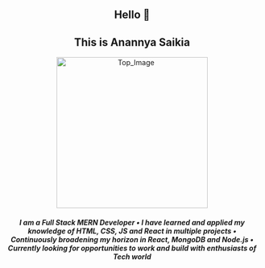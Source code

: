 

<!--
**anannyaSaikia/anannyaSaikia** is a ✨ _special_ ✨ repository because its `README.md` (this file) appears on your GitHub profile.

Here are some ideas to get you started:

- 🔭 I’m currently working on ...
- 🌱 I’m currently learning ...
- 👯 I’m looking to collaborate on ...
- 🤔 I’m looking for help with ...
- 💬 Ask me about ...
- 📫 How to reach me: ...
- 😄 Pronouns: ...
- ⚡ Fun fact: ...
-->
<div align="center">
        <h2 >Hello 👋 </h2>
        <h2 >This is Anannya Saikia</h2>
        <img class="top_image"
            src="https://cdn.dribbble.com/users/4055494/screenshots/15215756/media/d2b66c4ca0192aa26d103448b3d1518b.gif"
            alt="Top_Image"
            style="margin: auto;
            display: flex;
            justify-content: center;
            width: 300px;"
        align="center">
        <h5 align="center">I am a Full Stack MERN Developer • I have learned and applied my knowledge of HTML, CSS, JS and React in
            multiple projects • Continuously broadening my horizon in React, MongoDB and Node.js • Currently looking for
            opportunities to work and build with enthusiasts of Tech world </h5>
    </div>
